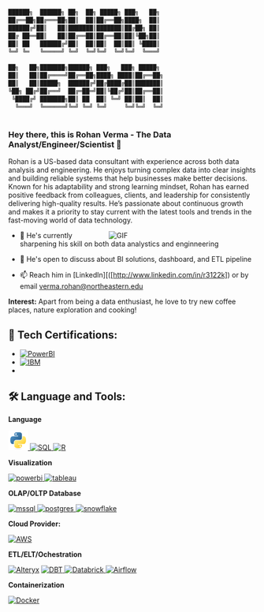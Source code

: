 
```
██████╗  ██████╗ ██╗  ██╗ █████╗ ███╗   ██╗
██╔══██╗██╔═══██╗██║  ██║██╔══██╗████╗  ██║
██████╔╝██║   ██║███████║███████║██╔██╗ ██║
██╔ ██══██║   ██║██╔══██║██╔══██║██║╚██╗██║
██║ ██   ██████╔╝██║  ██║██║  ██║██║ ╚████║
╚═╝ ╚═   ╚═════╝ ╚═╝  ╚═╝╚═╝  ╚═╝╚═╝  ╚═══╝

██╗   ██╗███████╗██████╗ ███╗   ███╗ █████╗ 
██║   ██║██╔════╝██╔══██╗████╗ ████║██╔══██╗
██║   ██║█████╗  ██████╔╝██╔████╔██║███████║
╚██╗ ██╔╝██╔══╝  ██╔═██═╝██║╚██╔╝██║██╔══██║
 ╚████╔╝ ███████╗██║ ██  ██║ ╚═╝ ██║██║  ██║
  ╚═══╝  ╚══════╝╚═╝ ╚═╝ ╚═╝     ╚═╝╚═╝  ╚═╝


```
                                                      
### Hey there, this is Rohan Verma - The Data Analyst/Engineer/Scientist 👋 

Rohan is a US-based data consultant with experience across both data analysis and engineering. He enjoys turning complex data into clear insights and building reliable systems that help businesses make better decisions. Known for his adaptability and strong learning mindset, Rohan has earned positive feedback from colleagues, clients, and leadership for consistently delivering high-quality results. He’s passionate about continuous growth and makes it a priority to stay current with the latest tools and trends in the fast-moving world of data technology.


<img align="right" alt="GIF" src="https://i.giphy.com/xT9C25UNTwfZuk85WP.webp" width="300px"/>
  

- 🔭 He's currently sharpening his skill on both data analystics and enginneering
  
- 💬 He's open to discuss about BI solutions, dashboard, and ETL pipeline
  
- 📫 Reach him in [LinkedIn][([http://www.linkedin.com/in/r3122k]) or by email verma.rohan@northeastern.edu
  


**Interest:** Apart from being a data enthusiast, he love to try new coffee places, nature exploration and cooking!


## 🏅 Tech Certifications:
- [![PowerBI](https://img.shields.io/badge/Power_BI-Power_BI_Data_Analyst_Associate-FEB800)](https://www.credly.com/badges/271b6df2-3979-436d-b97e-3303f83e0a89/linked_in_profile)
- [![IBM](https://img.shields.io/badge/IBM-Data_Science_Professional_Certificate-0066CC)](https://www.credly.com/badges/3e1e8f2a-9b64-4b8f-bd38-6c6f5a2b19f4/linked_in_profile)
-


## 🛠️ Language and Tools:
**Language**

<a href="https://www.python.org" target="_blank" rel="noreferrer"> <img src="https://raw.githubusercontent.com/devicons/devicon/master/icons/python/python-original.svg" alt="python" width="40" height="40"/> </a>
<a href="https://www.w3schools.com/sql/" target="_blank" rel="noreferrer"> <img src="https://encrypted-tbn0.gstatic.com/images?q=tbn:ANd9GcQviJKGbz-VEIvrZlwSpJaIAJC3w35lFP4TzIdVG_eMTQ&s" alt="SQL" width="40" height="40"/> </a>
<a href="https://www.r-project.org" target="_blank" rel="noreferrer"> <img src="https://upload.wikimedia.org/wikipedia/commons/thumb/1/1b/R_logo.svg/1200px-R_logo.svg.png" alt="R" width="40" height="40"/> </a>

**Visualization**

<a href="https://www.microsoft.com/en-us/power-platform/products/power-bi" target="_blank" rel="noreferrer"> <img src="https://upload.vectorlogo.zone/logos/microsoft_powerbi/images/985205ac-fb3d-4c80-97f4-7bc0fec8c67d.svg" alt="powerbi" width="40" height="40"/> </a> 
<a href="https://www.tableau.com" target="_blank" rel="noreferrer"> <img src="https://github.com/gilbarbara/logos/blob/main/logos/tableau-icon.svg" alt="tableau" width="40" height="40"/> </a>

**OLAP/OLTP Database**

<a href="https://www.microsoft.com/en-us/sql-server" target="_blank" rel="noreferrer"> <img src="https://www.svgrepo.com/show/303229/microsoft-sql-server-logo.svg" alt="mssql" width="40" height="40"/> </a>
<a href="https://www.postgresql.org/" target="_blank" rel="noreferrer"> <img src="https://www.postgresql.org/media/img/about/press/elephant.png" alt="postgres" width="40" height="40"/> </a>
<a href="https://www.snowflake.com/" target="_blank" rel="noreferrer"> <img src="https://www.vectorlogo.zone/logos/snowflake/snowflake-icon.svg" alt="snowflake" width="40" height="40"/> </a>

**Cloud Provider:**

<a href="https://aws.amazon.com/" target="_blank" rel="noreferrer"> <img src="https://upload.wikimedia.org/wikipedia/commons/9/93/Amazon_Web_Services_Logo.svg" alt="AWS" width="40" height="40"/> </a>

**ETL/ELT/Ochestration**

<a href="https://www.alteryx.com/" target="_blank" rel="noreferrer"> <img src="https://community.alteryx.com/t5/image/serverpage/image-id/259688iF6C1C4BD0BC11851?v=v2" alt="Alteryx" width="40" height="40"/></a>
<a href="https://www.getdbt.com/" target="_blank" rel="noreferrer"> <img src="https://seeklogo.com/images/D/dbt-logo-500AB0BAA7-seeklogo.com.png" alt="DBT" width="40" height="40"/> </a>
<a href="https://www.databricks.com/" target="_blank" rel="noreferrer"> <img src="https://cdn.icon-icons.com/icons2/2699/PNG/512/databricks_logo_icon_170295.png" alt="Databrick" width="40" height="40"/> </a> 
<a href="https://airflow.apache.org/" target="_blank" rel="noreferrer"> <img src="https://static-00.iconduck.com/assets.00/airflow-icon-2048x2048-ptyvisqh.png" alt="Airflow" width="40" height="40"/> </a> 

**Containerization**

<a href="https://www.docker.com/" target="_blank" rel="noreferrer"> <img src="https://cdn4.iconfinder.com/data/icons/logos-and-brands/512/97_Docker_logo_logos-512.png" alt="Docker" width="40" height="40"/> </a>


<!---

**CI/CD**

<a href="https://git-scm.com/" target="_blank" rel="noreferrer"> <img src="https://www.vectorlogo.zone/logos/git-scm/git-scm-icon.svg" alt="git" width="40" height="40"/> </a>
https://assets.leetcode.com/static_assets/others/Premium_SQL_50.gif


